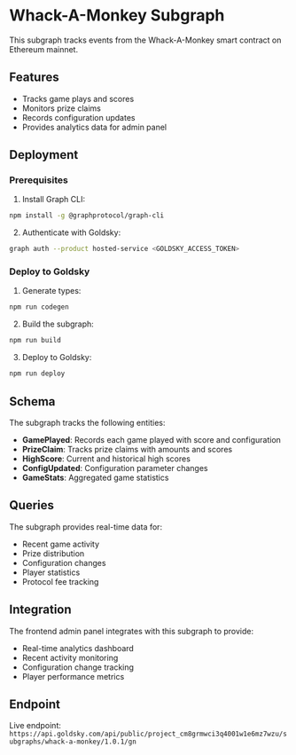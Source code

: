 # Whack-A-Monkey Subgraph

This subgraph tracks events from the Whack-A-Monkey smart contract on Ethereum mainnet.

## Features

- Tracks game plays and scores
- Monitors prize claims
- Records configuration updates
- Provides analytics data for admin panel

## Deployment

### Prerequisites

1. Install Graph CLI:
```bash
npm install -g @graphprotocol/graph-cli
```

2. Authenticate with Goldsky:
```bash
graph auth --product hosted-service <GOLDSKY_ACCESS_TOKEN>
```

### Deploy to Goldsky

1. Generate types:
```bash
npm run codegen
```

2. Build the subgraph:
```bash
npm run build
```

3. Deploy to Goldsky:
```bash
npm run deploy
```

## Schema

The subgraph tracks the following entities:

- **GamePlayed**: Records each game played with score and configuration
- **PrizeClaim**: Tracks prize claims with amounts and scores
- **HighScore**: Current and historical high scores
- **ConfigUpdated**: Configuration parameter changes
- **GameStats**: Aggregated game statistics

## Queries

The subgraph provides real-time data for:

- Recent game activity
- Prize distribution
- Configuration changes
- Player statistics
- Protocol fee tracking

## Integration

The frontend admin panel integrates with this subgraph to provide:

- Real-time analytics dashboard
- Recent activity monitoring
- Configuration change tracking
- Player performance metrics

## Endpoint

Live endpoint: `https://api.goldsky.com/api/public/project_cm8grmwci3q4001w1e6mz7wzu/subgraphs/whack-a-monkey/1.0.1/gn` 